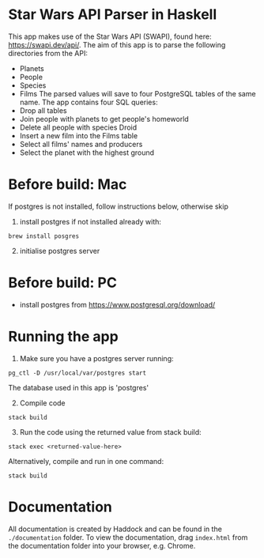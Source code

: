 # Star Wars API Parser in Haskell
This app makes use of the Star Wars API (SWAPI), found here: https://swapi.dev/api/.
The aim of this app is to parse the following directories from the API:
* Planets
* People
* Species
* Films
The parsed values will save to four PostgreSQL tables of the same name.
The app contains four SQL queries:
* Drop all tables
* Join people with planets to get people's homeworld
* Delete all people with species Droid
* Insert a new film into the Films table
* Select all films' names and producers
* Select the planet with the highest ground

# Before build: Mac
If postgres is not installed, follow instructions below, otherwise skip
1. install postgres if not installed already with:
```
brew install posgres
```
2. initialise postgres server

# Before build: PC
- install postgres from https://www.postgresql.org/download/

# Running the app
1. Make sure you have a postgres server running:
```
pg_ctl -D /usr/local/var/postgres start
```
The database used in this app is 'postgres'

2. Compile code
```
stack build
```
3. Run the code using the returned value from stack build:
```
stack exec <returned-value-here>
```
Alternatively, compile and run in one command:
```
stack build
```

# Documentation
All documentation is created by Haddock and can be found in the `./documentation` folder.
To view the documentation, drag `index.html` from the documentation folder into your browser, e.g. Chrome.
